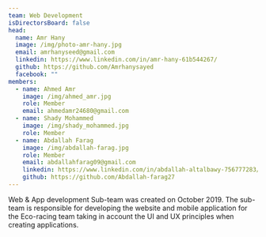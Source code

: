 ```yaml
---
team: Web Development
isDirectorsBoard: false
head:
  name: Amr Hany
  image: /img/photo-amr-hany.jpg
  email: amrhanyseed@gmail.com
  linkedin: https://www.linkedin.com/in/amr-hany-61b544267/
  github: https://github.com/Amrhanysayed
  facebook: ""
members:
  - name: Ahmed Amr
    image: /img/ahmed_amr.jpg
    role: Member
    email: ahmedamr24680@gmail.com
  - name: Shady Mohammed
    image: /img/shady_mohammed.jpg
    role: Member
  - name: Abdallah Farag
    image: /img/abdallah-farag.jpg
    role: Member
    email: abdallahfarag09@gmail.com
    linkedin: https://www.linkedin.com/in/abdallah-altalbawy-756777283/
    github: https://github.com/Abdallah-farag27
---
```


Web & App development Sub-team was created on October 2019. The sub-team
is responsible for developing the website and mobile application for the
Eco-racing team taking in account the UI and UX principles when creating
applications.
